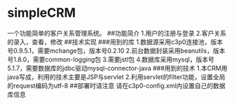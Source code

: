 # simpleCRM
一个功能简单的客户关系管理系统。
##功能简介
	1.用户的注册与登录
	2.客户关系的录入，查看，修改
##技术实现
###用到的库
	1.数据源采用c3p0连接池，版本号0.9.5.1，需要mchange包，版本号0.2.10
	2.前台数据封装采用beanutils，版本号1.8.0，需要common-logging包
	3.需要jstl包
	4.数据库采用mysql，版本号5.1.7，需要数据库的jdbc驱动mysql-connector-java
###用到的技术
	1.本CRM用java写成，利用的技术主要是JSP与servlet
	2.利用servlet的filter功能，设置全局的request编码为utf-8
##部署时请注意
	请在c3p0-config.xml内设置自己的数据库信息
